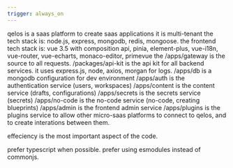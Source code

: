 ```yaml
---
trigger: always_on
---
```


qelos is a saas platform to create saas applications
it is multi-tenant
the tech stack is: node.js, express, mongodb, redis, mongoose.
the frontend tech stack is: vue 3.5 with composition api, pinia, element-plus, vue-i18n, vue-router, vue-echarts, monaco-editor, primevue
the /apps/gateway is the source to all requests.
/packages/api-kit is the api kit for all backend services. it uses express.js, node, axios, morgan for logs.
/apps/db is a mongodb configuration for dev environment
/apps/auth is the authentication service (users, workspaces)
/apps/content is the content service (drafts, configurations)
/apps/secrets is the secrets service (secrets)
/apps/no-code is the no-code service (no-code, creating blueprints)
/apps/admin is the frontend admin service
/apps/plugins is the plugins service to allow other micro-saas platforms to connect to qelos, and to create interations between them.

effeciency is the most important aspect of the code.

prefer typescript when possible.
prefer using esmodules instead of commonjs.